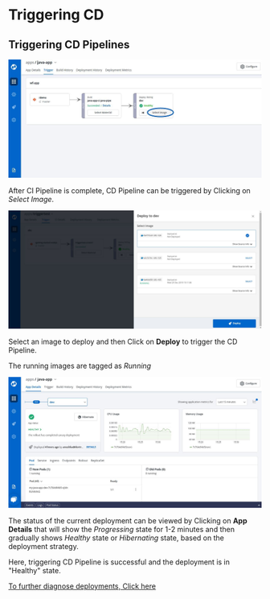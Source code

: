 # Triggering CD

## Triggering CD Pipelines

![](../../.gitbook/assets/trigger-select-image%20%281%29.jpg)

After CI Pipeline is complete, CD Pipeline can be triggered by Clicking on _Select Image_.

![](../../.gitbook/assets/cd-deploy-console.jpg)

Select an image to deploy and then Click on **Deploy** to trigger the CD Pipeline.

The running images are tagged as _Running_

![](../../.gitbook/assets/tri_cd5%20%281%29.jpg)

The status of the current deployment can be viewed by Clicking on **App Details** that will show the _Progressing_ state for 1-2 minutes and then gradually shows _Healthy_ state or _Hibernating_ state, based on the deployment strategy.

Here, triggering CD Pipeline is successful and the deployment is in "Healthy" state.

[To further diagnose deployments, Click here](../debugging-deployment-and-monitoring.md)

